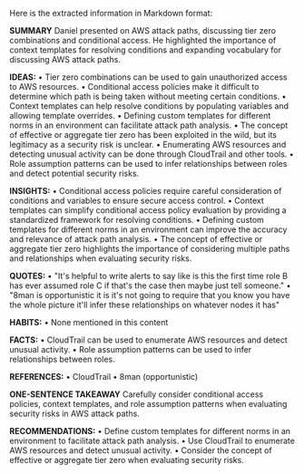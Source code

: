 Here is the extracted information in Markdown format:

**SUMMARY**
Daniel presented on AWS attack paths, discussing tier zero combinations and conditional access. He highlighted the importance of context templates for resolving conditions and expanding vocabulary for discussing AWS attack paths.

**IDEAS:**
• Tier zero combinations can be used to gain unauthorized access to AWS resources.
• Conditional access policies make it difficult to determine which path is being taken without meeting certain conditions.
• Context templates can help resolve conditions by populating variables and allowing template overrides.
• Defining custom templates for different norms in an environment can facilitate attack path analysis.
• The concept of effective or aggregate tier zero has been exploited in the wild, but its legitimacy as a security risk is unclear.
• Enumerating AWS resources and detecting unusual activity can be done through CloudTrail and other tools.
• Role assumption patterns can be used to infer relationships between roles and detect potential security risks.

**INSIGHTS:**
• Conditional access policies require careful consideration of conditions and variables to ensure secure access control.
• Context templates can simplify conditional access policy evaluation by providing a standardized framework for resolving conditions.
• Defining custom templates for different norms in an environment can improve the accuracy and relevance of attack path analysis.
• The concept of effective or aggregate tier zero highlights the importance of considering multiple paths and relationships when evaluating security risks.

**QUOTES:**
• "It's helpful to write alerts to say like is this the first time role B has ever assumed role C if that's the case then maybe just tell someone."
• "8man is opportunistic it is it's not going to require that you know you have the whole picture it'll infer these relationships on whatever nodes it has"

**HABITS:**
• None mentioned in this content

**FACTS:**
• CloudTrail can be used to enumerate AWS resources and detect unusual activity.
• Role assumption patterns can be used to infer relationships between roles.

**REFERENCES:**
• CloudTrail
• 8man (opportunistic)

**ONE-SENTENCE TAKEAWAY**
Carefully consider conditional access policies, context templates, and role assumption patterns when evaluating security risks in AWS attack paths.

**RECOMMENDATIONS:**
• Define custom templates for different norms in an environment to facilitate attack path analysis.
• Use CloudTrail to enumerate AWS resources and detect unusual activity.
• Consider the concept of effective or aggregate tier zero when evaluating security risks.

